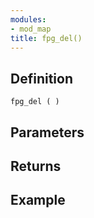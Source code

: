 ```yaml
---
modules:
- mod_map
title: fpg_del()
---
```


## Definition

    fpg_del ( )

## Parameters

## Returns

## Example

```
```
